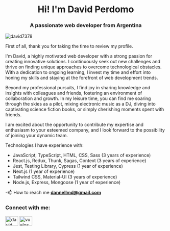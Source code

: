 <h1 align="center">Hi! I'm David Perdomo</h1>
<h3 align="center">A passionate web developer from Argentina</h3>

<p align="left"> <img src="https://komarev.com/ghpvc/?username=david7378&label=Profile%20views&color=0e75b6&style=flat" alt="david7378" /> </p>

First of all, thank you for taking the time to review my profile.

I'm David, a highly motivated web developer with a strong passion for creating innovative solutions. I continuously seek out new challenges and thrive on finding unique approaches to overcome technological obstacles. With a dedication to ongoing learning, I invest my time and effort into honing my skills and staying at the forefront of web development trends.

Beyond my professional pursuits, I find joy in sharing knowledge and insights with colleagues and friends, fostering an environment of collaboration and growth. In my leisure time, you can find me soaring through the skies as a pilot, mixing electronic music as a DJ, diving into captivating science fiction books, or simply cherishing moments spent with friends.

I am excited about the opportunity to contribute my expertise and enthusiasm to your esteemed company, and I look forward to the possibility of joining your dynamic team.

Technologies I have experience with:
<ul>
  <li>JavaScript, TypeScript, HTML, CSS, Sass (3 years of experience)</li>
   <li>React.js, Redux, Thunk, Sagas, Context (3 years of experience)</li>
   <li>Jest, Testing Library, Cypress (1 year of experience)</li>
   <li>Next.js (1 year of experience)</li>
   <li>Tailwind CSS, Material-UI (3 years of experience)</li>
   <li>Node.js, Express, Mongoose (1 year of experience)</li>
</ul>

-📫 How to reach me **dannellmd@gmail.com**

<h3 align="left">Connect with me:</h3>
<p align="left">
<a href="https://www.linkedin.com/in/perdomodavid/" target="_blank"><img align="center" src="https://raw.githubusercontent.com/rahuldkjain/github-profile-readme-generator/master/src/images/icons/Social/linked-in-alt.svg" alt="david perdomo" height="30" width="40" /></a>
<a href="https://instagram.com/vuelos_cor" target="_blank"><img align="center" src="https://raw.githubusercontent.com/rahuldkjain/github-profile-readme-generator/master/src/images/icons/Social/instagram.svg" alt="vuelos_cor" height="30" width="40" /></a>
</p>

